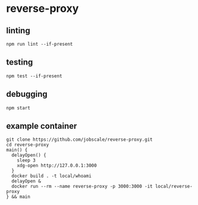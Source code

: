 # reverse-proxy

## linting

```
npm run lint --if-present
```

## testing

```
npm test --if-present
```

## debugging

```
npm start
```

## example container
```
git clone https://github.com/jobscale/reverse-proxy.git
cd reverse-proxy
main() {
  delayOpen() {
    sleep 3
    xdg-open http://127.0.0.1:3000
  }
  docker build . -t local/whoami
  delayOpen &
  docker run --rm --name reverse-proxy -p 3000:3000 -it local/reverse-proxy
} && main
```

